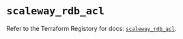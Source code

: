 # `scaleway_rdb_acl`

Refer to the Terraform Registory for docs: [`scaleway_rdb_acl`](https://registry.terraform.io/providers/scaleway/scaleway/2.31.0/docs/resources/rdb_acl).
